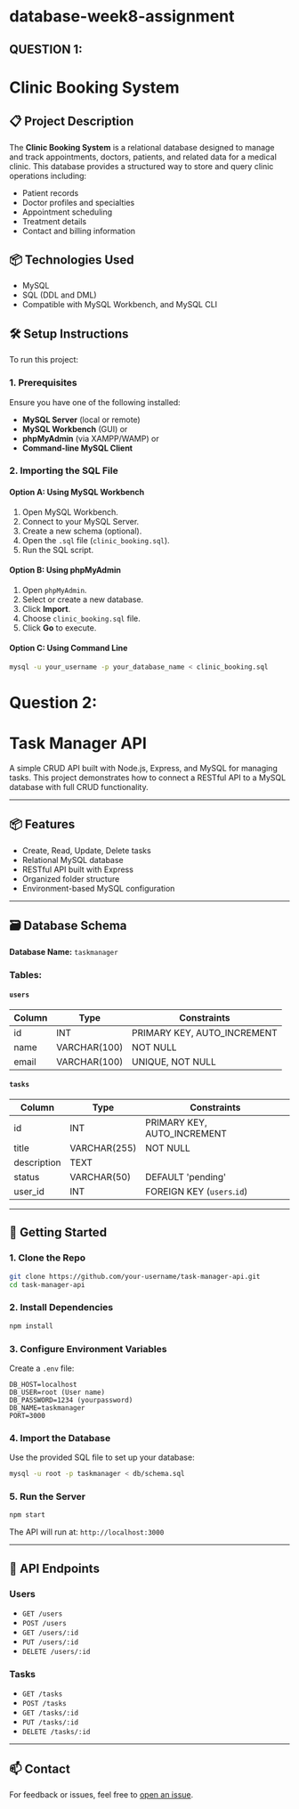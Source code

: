 # database-week8-assignment



## QUESTION 1:
# Clinic Booking System

## 📋 Project Description

The **Clinic Booking System** is a relational database designed to manage and track appointments, doctors, patients, and related data for a medical clinic. This database provides a structured way to store and query clinic operations including:

- Patient records  
- Doctor profiles and specialties  
- Appointment scheduling  
- Treatment details  
- Contact and billing information  

## 📦 Technologies Used

- MySQL  
- SQL (DDL and DML)  
- Compatible with MySQL Workbench, and MySQL CLI

## 🛠️ Setup Instructions

To run this project:

### 1. Prerequisites

Ensure you have one of the following installed:
- **MySQL Server** (local or remote)
- **MySQL Workbench** (GUI) or
- **phpMyAdmin** (via XAMPP/WAMP) or
- **Command-line MySQL Client**

### 2. Importing the SQL File

#### Option A: Using MySQL Workbench
1. Open MySQL Workbench.
2. Connect to your MySQL Server.
3. Create a new schema (optional).
4. Open the `.sql` file (`clinic_booking.sql`).
5. Run the SQL script.

#### Option B: Using phpMyAdmin
1. Open `phpMyAdmin`.
2. Select or create a new database.
3. Click **Import**.
4. Choose `clinic_booking.sql` file.
5. Click **Go** to execute.

#### Option C: Using Command Line
```bash
mysql -u your_username -p your_database_name < clinic_booking.sql
```











# Question 2:


# Task Manager API

A simple CRUD API built with Node.js, Express, and MySQL for managing tasks. This project demonstrates how to connect a RESTful API to a MySQL database with full CRUD functionality.

---

## 📦 Features

- Create, Read, Update, Delete tasks
- Relational MySQL database
- RESTful API built with Express
- Organized folder structure
- Environment-based MySQL configuration

---

## 🗃️ Database Schema

**Database Name:** `taskmanager`

### Tables:

#### `users`

| Column     | Type        | Constraints          |
|------------|-------------|----------------------|
| id         | INT         | PRIMARY KEY, AUTO_INCREMENT |
| name       | VARCHAR(100)| NOT NULL             |
| email      | VARCHAR(100)| UNIQUE, NOT NULL     |

#### `tasks`

| Column     | Type         | Constraints          |
|------------|--------------|----------------------|
| id         | INT          | PRIMARY KEY, AUTO_INCREMENT |
| title      | VARCHAR(255) | NOT NULL             |
| description| TEXT         |                      |
| status     | VARCHAR(50)  | DEFAULT 'pending'    |
| user_id    | INT          | FOREIGN KEY (`users`.`id`) |

---

## 🚀 Getting Started

### 1. Clone the Repo

```bash
git clone https://github.com/your-username/task-manager-api.git
cd task-manager-api
```

### 2. Install Dependencies

```bash
npm install
```

### 3. Configure Environment Variables

Create a `.env` file:

```env
DB_HOST=localhost
DB_USER=root (User name)
DB_PASSWORD=1234 (yourpassword)
DB_NAME=taskmanager
PORT=3000
```

### 4. Import the Database

Use the provided SQL file to set up your database:

```bash
mysql -u root -p taskmanager < db/schema.sql
```

### 5. Run the Server

```bash
npm start
```

The API will run at: `http://localhost:3000`

---

## 🔧 API Endpoints

### Users

- `GET /users`
- `POST /users`
- `GET /users/:id`
- `PUT /users/:id`
- `DELETE /users/:id`

### Tasks

- `GET /tasks`
- `POST /tasks`
- `GET /tasks/:id`
- `PUT /tasks/:id`
- `DELETE /tasks/:id`

---

## 📫 Contact

For feedback or issues, feel free to [open an issue](https://github.com/siqnax/task-manager-api/issues).
